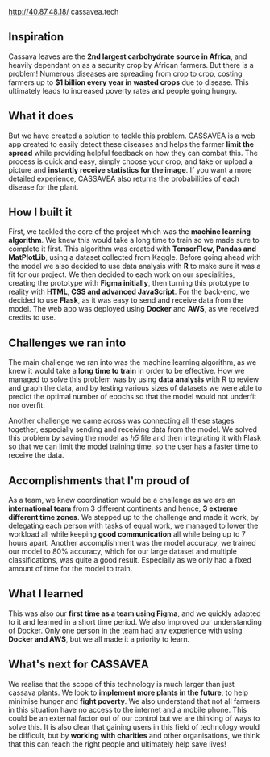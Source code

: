 http://40.87.48.18/
cassavea.tech

## Inspiration
Cassava leaves are the **2nd largest carbohydrate source in Africa**, and heavily dependant on as a security crop by African farmers. But there is a problem! Numerous diseases are spreading from crop to crop, costing farmers up to **$1 billion every year in wasted crops** due to disease. This ultimately leads to increased poverty rates and people going hungry.

## What it does
But we have created a solution to tackle this problem. CASSAVEA is a web app created to easily detect these diseases and helps the farmer **limit the spread** while providing helpful feedback on how they can combat this. The process is quick and easy, simply choose your crop, and take or upload a picture and **instantly receive statistics for the image**. If you want a more detailed experience, CASSAVEA also returns the probabilities of each disease for the plant.

## How I built it
First, we tackled the core of the project which was the **machine learning algorithm**. We knew this would take a long time to train so we made sure to complete it first. This algorithm was created with **TensorFlow, Pandas and MatPlotLib**, using a dataset collected from Kaggle. Before going ahead with the model we also decided to use data analysis with **R** to make sure it was a fit for our project. We then decided to each work on our specialities, creating the prototype with **Figma initially**, then turning this prototype to reality with **HTML, CSS and advanced JavaScript**. For the back-end, we decided to use **Flask**, as it was easy to send and receive data from the model. The web app was deployed using **Docker** and **AWS**, as we received credits to use.

## Challenges we ran into
The main challenge we ran into was the machine learning algorithm, as we knew it would take a **long time to train** in order to be effective. How we managed to solve this problem was by using **data analysis** with R to review and graph the data, and by testing various sizes of datasets we were able to predict the optimal number of epochs so that the model would not underfit nor overfit.

Another challenge we came across was connecting all these stages together, especially sending and receiving data from the model. We solved this problem by saving the model as *h5*  file and then integrating it with Flask so that we can limit the model training time, so the user has a faster time to receive the data.

## Accomplishments that I'm proud of
As a team, we knew coordination would be a challenge as we are an **international team** from 3 different continents and hence, **3 extreme different time zones**. We stepped up to the challenge and made it work, by delegating each person with tasks of equal work, we managed to lower the workload all while keeping **good communication** all while being up to 7 hours apart. Another accomplishment was the model accuracy, we trained our model to 80% accuracy, which for our large dataset and multiple classifications, was quite a good result. Especially as we only had a fixed amount of time for the model to train.

## What I learned
This was also our **first time as a team using Figma**, and we quickly adapted to it and learned in a short time period. We also improved our understanding of Docker. Only one person in the team had any experience with using **Docker and AWS**, but we all made it a priority to learn. 

## What's next for CASSAVEA
We realise that the scope of this technology is much larger than just cassava plants. We look to **implement more plants in the future**, to help minimise hunger and **fight poverty**. We also understand that not all farmers in this situation have no access to the internet and a mobile phone. This could be an external factor out of our control but we are thinking of ways to solve this. It is also clear that gaining users in this field of technology would be difficult, but by **working with charities** and other organisations, we think that this can reach the right people and ultimately help save lives!
